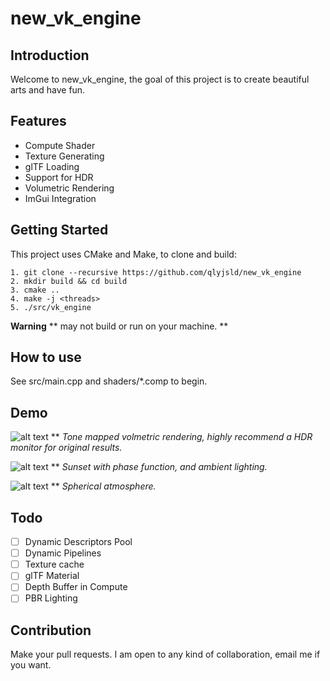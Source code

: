 # new_vk_engine

## Introduction
Welcome to new_vk_engine, the goal of this project is to create beautiful arts and have fun.

## Features
* Compute Shader
* Texture Generating
* glTF Loading
* Support for HDR
* Volumetric Rendering
* ImGui Integration

## Getting Started
This project uses CMake and Make, to clone and build:

```
1. git clone --recursive https://github.com/qlyjsld/new_vk_engine
2. mkdir build && cd build
3. cmake ..
4. make -j <threads>
5. ./src/vk_engine
```

**Warning** ** may not build or run on your machine. **

## How to use
See src/main.cpp and shaders/*.comp to begin.

## Demo
![alt text](https://github.com/qlyjsld/new_vk_engine/blob/main/cloud.png)
** *Tone mapped volmetric rendering, highly recommend a HDR monitor for original results.*

![alt text](https://github.com/qlyjsld/new_vk_engine/blob/main/sunset.png)
** *Sunset with phase function, and ambient lighting.*

![alt text](https://github.com/qlyjsld/new_vk_engine/blob/main/spherical_atmosphere.png)
** *Spherical atmosphere.*

## Todo
- [ ] Dynamic Descriptors Pool
- [ ] Dynamic Pipelines
- [ ] Texture cache
- [ ] glTF Material
- [ ] Depth Buffer in Compute
- [ ] PBR Lighting

## Contribution
Make your pull requests. I am open to any kind of collaboration, email me if you want.
